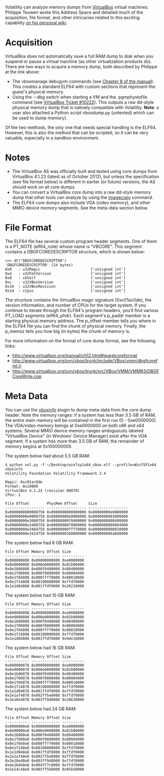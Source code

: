 Volatility can analyze memory dumps from [VirtualBox](https://www.virtualbox.org/) virtual machines. Philippe Teuwen wrote this Address Space and detailed much of the acquisition, file format, and other intricacies related to this exciting capability [on his personal wiki](http://wiki.yobi.be/wiki/RAM_analysis). 

# Acquisition

VirtualBox does not automatically save a full RAM dump to disk when you suspend or pause a virtual machine (as other virtualization products do). There are two ways to acquire a memory dump, both described by Philippe at the link above:

- The vboxmanage debugvm commands (see [Chapter 8 of the manual](http://www.virtualbox.org/manual/ch08.html#vboxmanage-debugvm)). This creates a standard ELF64 with custom sections that represent the guest's physical memory.
- Using the --dbg switch when starting a VM and the .pgmphystofile command (see [VirtualBox Ticket #10222](https://www.virtualbox.org/ticket/10222)). This outputs a raw dd-style physical memory dump that is natively compatible with Volatility. **Note**: a user also attached a Python script vboxdump.py (untested) which can be used to dump memory).

Of the two methods, the only one that needs special handling is the ELF64. However, this is also the method that can be scripted, so it can be very valuable, especially in a sandbox environment. 

# Notes

- The VirtualBox AS was officially built and tested using core dumps from VirtualBox 4.1.23 (latest as of October 2012), but unless the specification (see file format below) is different in earlier (or future) versions, the AS should work on all core dumps.
- You can convert a VirtualBox core dump into a raw dd-style memory dump that other tools can analyze by using the [imagecopy](Command-Reference23#imagecopy) command.
- The ELF64 core dumps also include VGA (video memory), and other MMIO device memory segments. See the meta-data section below.

# File Format

The ELF64 file has several custom program header segments. One of them is a PT_NOTE (elf64_note) whose name is "VBCORE". This segment contains a DBGFCOREDESCRIPTOR structure, which is shown below:

    >>> dt("DBGFCOREDESCRIPTOR")
    'DBGFCOREDESCRIPTOR' (24 bytes)
    0x0   : u32Magic                       ['unsigned int']
    0x4   : u32FmtVersion                  ['unsigned int']
    0x8   : cbSelf                         ['unsigned int']
    0xc   : u32VBoxVersion                 ['unsigned int']
    0x10  : u32VBoxRevision                ['unsigned int']
    0x14  : cCpus                          ['unsigned int']

The structure contains the VirtualBox magic signature (0xc01ac0de), the version information, and number of CPUs for the target system. If you continue to iterate through the ELF64's program headers, you'll find various PT_LOAD segments (elf64_phdr). Each segment's p_paddr member is a starting physical memory address. The p_offset member tells you where in the ELF64 file you can find the chunk of physical memory. Finally, the p_memsz tells you how big (in bytes) the chunk of memory is. 

For more information on the format of core dump format, see the following links:

- http://www.virtualbox.org/manual/ch12.html#guestcoreformat
- http://www.virtualbox.org/svn/vbox/trunk/include/VBox/vmm/dbgfcorefmt.h
- http://www.virtualbox.org/svn/vbox/trunk/src/VBox/VMM/VMMR3/DBGFCoreWrite.cpp

# Meta Data

You can use the [vboxinfo](Command-Reference23#vboxinfo) plugin to dump meta-data from the core dump header. Note the memory ranges: if a system has less than 3.5 GB of RAM, the entire main memory will be contained in the first run (0 - 0xe0000000). The VGA/video memory beings at 0xe0000000 on both x86 and x64 systems. Several MMIO device memory ranges ambiguously labeled "VirtualBox Device" (in Windows' Device Manager) exist after the VGA segment. If a system has more than 3.5 GB of RAM, the remainder of memory begins at 0x100000000. 

The system below had about 5.5 GB RAM:

    $ python vol.py -f ~/Desktop/win7sp1x64_vbox.elf --profile=Win7SP1x64 vboxinfo 
    Volatility Foundation Volatility Framework 2.4
    
    Magic: 0xc01ac0de
    Format: 0x10000
    VirtualBox 4.1.23 (revision 80870)
    CPUs: 1
    
    File Offset        PhysMem Offset     Size              
    ------------------ ------------------ ------------------
    0x0000000000000758 0x0000000000000000 0x00000000e0000000
    0x00000000e0000758 0x00000000e0000000 0x0000000003000000
    0x00000000e3000758 0x00000000f0400000 0x0000000000400000
    0x00000000e3400758 0x00000000f0800000 0x0000000000004000
    0x00000000e3404758 0x00000000ffff0000 0x0000000000010000
    0x00000000e3414758 0x0000000100000000 0x000000006a600000

The system below had 8 GB RAM: 

    File Offset Memory Offset Size      
    ----------- ------------- ----------
    0x000000808 0x00000000000 0xe0000000
    0x0e0000808 0x000e0000000 0x01b00000
    0x0e1b00808 0x000f0400000 0x00400000
    0x0e1f00808 0x000f0800000 0x00004000
    0x0e1f04808 0x000ffff0000 0x00010000
    0x0e1f14808 0x00100000000 0xffdf0000
    0x1e1d04808 0x001ffdf0000 0x20210000

The system below had 10 GB RAM:
 
    File Offset Memory Offset Size      
    ----------- ------------- ----------
    0x000000808 0x00000000000 0xe0000000
    0x0e0000808 0x000e0000000 0x01b00000
    0x0e1b00808 0x000f0400000 0x00400000
    0x0e1f00808 0x000f0800000 0x00004000
    0x0e1f04808 0x000ffff0000 0x00010000
    0x0e1f14808 0x00100000000 0xffdf0000
    0x1e1d04808 0x001ffdf0000 0x9de10000
 
The system below had 16 GB RAM:

	File Offset Memory Offset Size      
	----------- ------------- ----------
	0x000000878 0x00000000000 0xe0000000
	0x0e0000878 0x000e0000000 0x01b00000
	0x0e1b00878 0x000f0400000 0x00400000
	0x0e1f00878 0x000f0800000 0x00004000
	0x0e1f04878 0x000ffff0000 0x00010000
	0x0e1f14878 0x00100000000 0xffdf0000
	0x1e1d04878 0x001ffdf0000 0xffdf0000
	0x2e1af4878 0x002ffbe0000 0xffdf0000
	0x3e18e4878 0x003ff9d0000 0x20630000
 
The system below had 24 GB RAM: 

    File Offset Memory Offset Size      
    ----------- ------------- ----------
    0x0000008e8 0x00000000000 0xe0000000
    0x0e00008e8 0x000e0000000 0x01b00000
    0x0e1b008e8 0x000f0400000 0x00400000
    0x0e1f008e8 0x000f0800000 0x00004000
    0x0e1f048e8 0x000ffff0000 0x00010000
    0x0e1f148e8 0x00100000000 0xffdf0000
    0x1e1d048e8 0x001ffdf0000 0xffdf0000
    0x2e1af48e8 0x002ffbe0000 0xffdf0000
    0x3e18e48e8 0x003ff9d0000 0xffdf0000
    0x4e16d48e8 0x004ff7c0000 0xffdf0000
    0x5e14c48e8 0x005ff5b0000 0x05b50000
